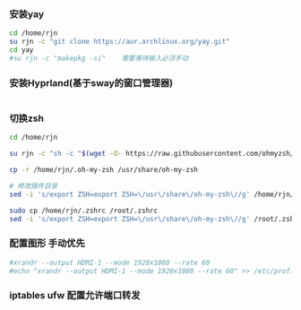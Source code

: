### 安装yay
```bash
cd /home/rjn
su rjn -c "git clone https://aur.archlinux.org/yay.git"
cd yay
#su rjn -c "makepkg -si"    需要等待输入必须手动
```

### 安装Hyprland(基于sway的窗口管理器)
```bash


```
### 切换zsh
```bash
cd /home/rjn

su rjn -c "sh -c "$(wget -O- https://raw.githubusercontent.com/ohmyzsh/ohmyzsh/master/tools/install.sh)""

cp -r /home/rjn/.oh-my-zsh /usr/share/oh-my-zsh

# 修改插件目录
sed -i 's/export ZSH=export ZSH=\/usr\/share\/oh-my-zsh\//g' /home/rjn/.zshrc

sudo cp /home/rjn/.zshrc /root/.zshrc
sed -i 's/export ZSH=export ZSH=\/usr\/share\/oh-my-zsh\//g' /root/.zshrc
```

### 配置图形   手动优先
```bash
#xrandr --output HDMI-1 --mode 1920x1080 --rate 60
#echo "xrandr --output HDMI-1 --mode 1920x1080 --rate 60" >> /etc/profile
```

### iptables ufw 配置允许端口转发
```bash

```